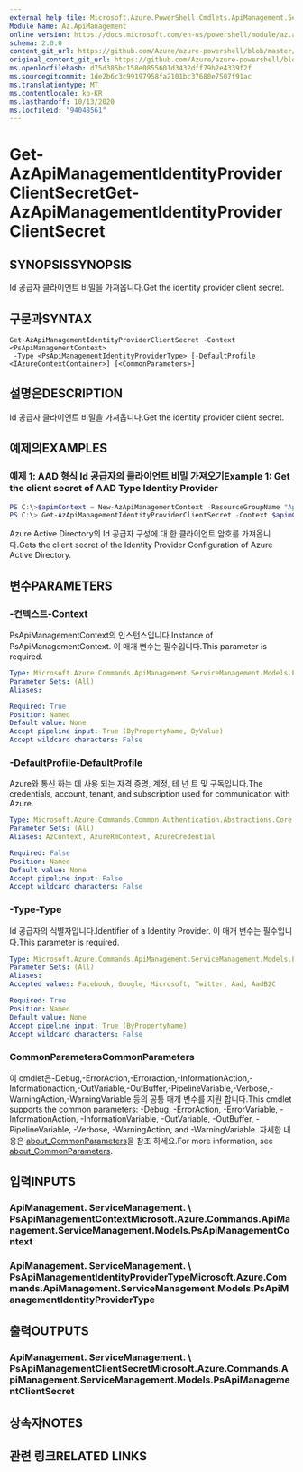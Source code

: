 ```yaml
---
external help file: Microsoft.Azure.PowerShell.Cmdlets.ApiManagement.ServiceManagement.dll-Help.xml
Module Name: Az.ApiManagement
online version: https://docs.microsoft.com/en-us/powershell/module/az.apimanagement/get-azapimanagementidentityproviderclientsecret
schema: 2.0.0
content_git_url: https://github.com/Azure/azure-powershell/blob/master/src/ApiManagement/ApiManagement/help/Get-AzApiManagementIdentityProviderClientSecret.md
original_content_git_url: https://github.com/Azure/azure-powershell/blob/master/src/ApiManagement/ApiManagement/help/Get-AzApiManagementIdentityProviderClientSecret.md
ms.openlocfilehash: d75d385bc158e0855601d3432dff79b2e4339f2f
ms.sourcegitcommit: 1de2b6c3c99197958fa2101bc37680e7507f91ac
ms.translationtype: MT
ms.contentlocale: ko-KR
ms.lasthandoff: 10/13/2020
ms.locfileid: "94048561"
---
```

# <span data-ttu-id="db945-101">Get-AzApiManagementIdentityProviderClientSecret</span><span class="sxs-lookup"><span data-stu-id="db945-101">Get-AzApiManagementIdentityProviderClientSecret</span></span>

## <span data-ttu-id="db945-102">SYNOPSIS</span><span class="sxs-lookup"><span data-stu-id="db945-102">SYNOPSIS</span></span>
<span data-ttu-id="db945-103">Id 공급자 클라이언트 비밀을 가져옵니다.</span><span class="sxs-lookup"><span data-stu-id="db945-103">Get the identity provider client secret.</span></span>

## <span data-ttu-id="db945-104">구문과</span><span class="sxs-lookup"><span data-stu-id="db945-104">SYNTAX</span></span>

```
Get-AzApiManagementIdentityProviderClientSecret -Context <PsApiManagementContext>
 -Type <PsApiManagementIdentityProviderType> [-DefaultProfile <IAzureContextContainer>] [<CommonParameters>]
```

## <span data-ttu-id="db945-105">설명은</span><span class="sxs-lookup"><span data-stu-id="db945-105">DESCRIPTION</span></span>
<span data-ttu-id="db945-106">Id 공급자 클라이언트 비밀을 가져옵니다.</span><span class="sxs-lookup"><span data-stu-id="db945-106">Get the identity provider client secret.</span></span>

## <span data-ttu-id="db945-107">예제의</span><span class="sxs-lookup"><span data-stu-id="db945-107">EXAMPLES</span></span>

### <span data-ttu-id="db945-108">예제 1: AAD 형식 Id 공급자의 클라이언트 비밀 가져오기</span><span class="sxs-lookup"><span data-stu-id="db945-108">Example 1: Get the client secret of AAD Type Identity Provider</span></span>
```powershell
PS C:\>$apimContext = New-AzApiManagementContext -ResourceGroupName "Api-Default-WestUS" -ServiceName "contoso"
PS C:\> Get-AzApiManagementIdentityProviderClientSecret -Context $apimContext -Type Aad
```

<span data-ttu-id="db945-109">Azure Active Directory의 Id 공급자 구성에 대 한 클라이언트 암호를 가져옵니다.</span><span class="sxs-lookup"><span data-stu-id="db945-109">Gets the client secret of the Identity Provider Configuration of Azure Active Directory.</span></span>

## <span data-ttu-id="db945-110">변수</span><span class="sxs-lookup"><span data-stu-id="db945-110">PARAMETERS</span></span>

### <span data-ttu-id="db945-111">-컨텍스트</span><span class="sxs-lookup"><span data-stu-id="db945-111">-Context</span></span>
<span data-ttu-id="db945-112">PsApiManagementContext의 인스턴스입니다.</span><span class="sxs-lookup"><span data-stu-id="db945-112">Instance of PsApiManagementContext.</span></span>
<span data-ttu-id="db945-113">이 매개 변수는 필수입니다.</span><span class="sxs-lookup"><span data-stu-id="db945-113">This parameter is required.</span></span>

```yaml
Type: Microsoft.Azure.Commands.ApiManagement.ServiceManagement.Models.PsApiManagementContext
Parameter Sets: (All)
Aliases:

Required: True
Position: Named
Default value: None
Accept pipeline input: True (ByPropertyName, ByValue)
Accept wildcard characters: False
```

### <span data-ttu-id="db945-114">-DefaultProfile</span><span class="sxs-lookup"><span data-stu-id="db945-114">-DefaultProfile</span></span>
<span data-ttu-id="db945-115">Azure와 통신 하는 데 사용 되는 자격 증명, 계정, 테 넌 트 및 구독입니다.</span><span class="sxs-lookup"><span data-stu-id="db945-115">The credentials, account, tenant, and subscription used for communication with Azure.</span></span>

```yaml
Type: Microsoft.Azure.Commands.Common.Authentication.Abstractions.Core.IAzureContextContainer
Parameter Sets: (All)
Aliases: AzContext, AzureRmContext, AzureCredential

Required: False
Position: Named
Default value: None
Accept pipeline input: False
Accept wildcard characters: False
```

### <span data-ttu-id="db945-116">-Type</span><span class="sxs-lookup"><span data-stu-id="db945-116">-Type</span></span>
<span data-ttu-id="db945-117">Id 공급자의 식별자입니다.</span><span class="sxs-lookup"><span data-stu-id="db945-117">Identifier of a Identity Provider.</span></span>
<span data-ttu-id="db945-118">이 매개 변수는 필수입니다.</span><span class="sxs-lookup"><span data-stu-id="db945-118">This parameter is required.</span></span>

```yaml
Type: Microsoft.Azure.Commands.ApiManagement.ServiceManagement.Models.PsApiManagementIdentityProviderType
Parameter Sets: (All)
Aliases:
Accepted values: Facebook, Google, Microsoft, Twitter, Aad, AadB2C

Required: True
Position: Named
Default value: None
Accept pipeline input: True (ByPropertyName)
Accept wildcard characters: False
```

### <span data-ttu-id="db945-119">CommonParameters</span><span class="sxs-lookup"><span data-stu-id="db945-119">CommonParameters</span></span>
<span data-ttu-id="db945-120">이 cmdlet은-Debug,-ErrorAction,-Erroraction,-InformationAction,-Informationaction,-OutVariable,-OutBuffer,-PipelineVariable,-Verbose,-WarningAction,-WarningVariable 등의 공통 매개 변수를 지원 합니다.</span><span class="sxs-lookup"><span data-stu-id="db945-120">This cmdlet supports the common parameters: -Debug, -ErrorAction, -ErrorVariable, -InformationAction, -InformationVariable, -OutVariable, -OutBuffer, -PipelineVariable, -Verbose, -WarningAction, and -WarningVariable.</span></span> <span data-ttu-id="db945-121">자세한 내용은 [about_CommonParameters](http://go.microsoft.com/fwlink/?LinkID=113216)을 참조 하세요.</span><span class="sxs-lookup"><span data-stu-id="db945-121">For more information, see [about_CommonParameters](http://go.microsoft.com/fwlink/?LinkID=113216).</span></span>

## <span data-ttu-id="db945-122">입력</span><span class="sxs-lookup"><span data-stu-id="db945-122">INPUTS</span></span>

### <span data-ttu-id="db945-123">ApiManagement. ServiceManagement. \ PsApiManagementContext</span><span class="sxs-lookup"><span data-stu-id="db945-123">Microsoft.Azure.Commands.ApiManagement.ServiceManagement.Models.PsApiManagementContext</span></span>

### <span data-ttu-id="db945-124">ApiManagement. ServiceManagement. \ PsApiManagementIdentityProviderType</span><span class="sxs-lookup"><span data-stu-id="db945-124">Microsoft.Azure.Commands.ApiManagement.ServiceManagement.Models.PsApiManagementIdentityProviderType</span></span>

## <span data-ttu-id="db945-125">출력</span><span class="sxs-lookup"><span data-stu-id="db945-125">OUTPUTS</span></span>

### <span data-ttu-id="db945-126">ApiManagement. ServiceManagement. \ PsApiManagementClientSecret</span><span class="sxs-lookup"><span data-stu-id="db945-126">Microsoft.Azure.Commands.ApiManagement.ServiceManagement.Models.PsApiManagementClientSecret</span></span>

## <span data-ttu-id="db945-127">상속자</span><span class="sxs-lookup"><span data-stu-id="db945-127">NOTES</span></span>

## <span data-ttu-id="db945-128">관련 링크</span><span class="sxs-lookup"><span data-stu-id="db945-128">RELATED LINKS</span></span>
